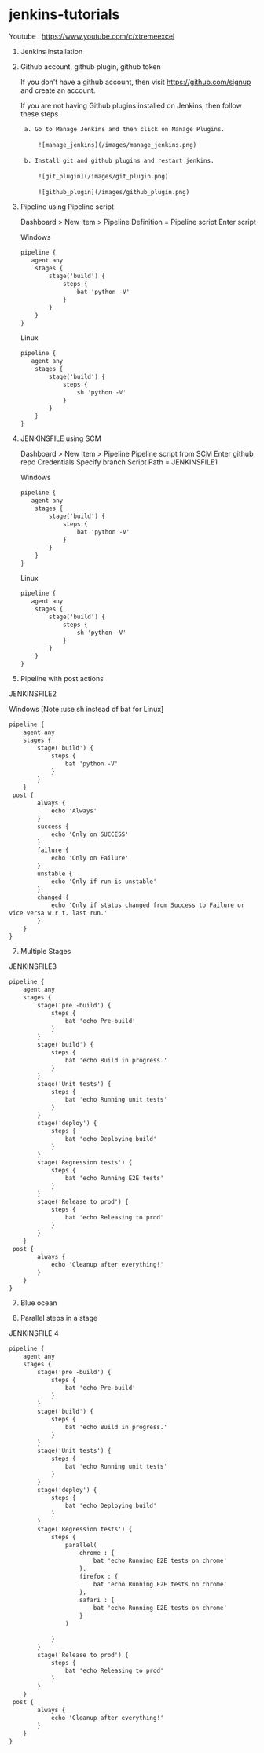 # jenkins-tutorials

Youtube : https://www.youtube.com/c/xtremeexcel

1. Jenkins installation



2. Github account, github plugin, github token

    If you don't have a github account, then visit https://github.com/signup and create an account.

    If you are not having Github plugins installed on Jenkins, then follow these steps

        a. Go to Manage Jenkins and then click on Manage Plugins.

            ![manage_jenkins](/images/manage_jenkins.png)

        b. Install git and github plugins and restart jenkins.

            ![git_plugin](/images/git_plugin.png)

            ![github_plugin](/images/github_plugin.png)



3. Pipeline using Pipeline script

    Dashboard > New Item > Pipeline
    Definition = Pipeline script
    Enter script
    
    Windows
    ```
    pipeline {
       agent any
        stages {
            stage('build') {
                steps {
                    bat 'python -V'
                }
            }
        }
    }
    ```

    Linux
    ```
    pipeline {
       agent any
        stages {
            stage('build') {
                steps {
                    sh 'python -V'
                }
            }
        }
    }
    ```


4. JENKINSFILE using SCM

    Dashboard > New Item > Pipeline
    Pipeline script from SCM
    Enter github repo
    Credentials
    Specify branch
    Script Path = JENKINSFILE1

    Windows
    ```
    pipeline {
       agent any
        stages {
            stage('build') {
                steps {
                    bat 'python -V'
                }
            }
        }
    }
    ```

    Linux
    ```
    pipeline {
       agent any
        stages {
            stage('build') {
                steps {
                    sh 'python -V'
                }
            }
        }
    }
    ```

5. Pipeline with post actions

JENKINSFILE2

Windows
[Note :use sh instead of bat for Linux]
```
pipeline {
    agent any
    stages {
        stage('build') {
            steps {
                bat 'python -V'
            }
        }
    }
 post {
        always {
            echo 'Always'
        }
        success {
            echo 'Only on SUCCESS'
        }
        failure {
            echo 'Only on Failure'
        }
        unstable {
            echo 'Only if run is unstable'
        }
        changed {
            echo 'Only if status changed from Success to Failure or vice versa w.r.t. last run.'
        }
    }
}
```

7. Multiple Stages

JENKINSFILE3
```
pipeline {
    agent any
    stages {
        stage('pre -build') {
            steps {
                bat 'echo Pre-build'
            }
        }
        stage('build') {
            steps {
                bat 'echo Build in progress.'
            }
        }
        stage('Unit tests') {
            steps {
                bat 'echo Running unit tests'
            }
        }
        stage('deploy') {
            steps {
                bat 'echo Deploying build'
            }
        }
        stage('Regression tests') {
            steps {
                bat 'echo Running E2E tests'
            }
        }
        stage('Release to prod') {
            steps {
                bat 'echo Releasing to prod'
            }
        }
    }
 post {
        always {
            echo 'Cleanup after everything!'
        }
    }
}
```

7. Blue ocean

8. Parallel steps in a stage

JENKINSFILE 4
```
pipeline {
    agent any
    stages {
        stage('pre -build') {
            steps {
                bat 'echo Pre-build'
            }
        }
        stage('build') {
            steps {
                bat 'echo Build in progress.'
            }
        }
        stage('Unit tests') {
            steps {
                bat 'echo Running unit tests'
            }
        }
        stage('deploy') {
            steps {
                bat 'echo Deploying build'
            }
        }
        stage('Regression tests') {
            steps {
                parallel(
                    chrome : {
                        bat 'echo Running E2E tests on chrome'
                    },
                    firefox : {
                        bat 'echo Running E2E tests on chrome'
                    },
                    safari : {
                        bat 'echo Running E2E tests on chrome'
                    }
                )
                
            }
        }
        stage('Release to prod') {
            steps {
                bat 'echo Releasing to prod'
            }
        }
    }
 post {
        always {
            echo 'Cleanup after everything!'
        }
    }
}
```